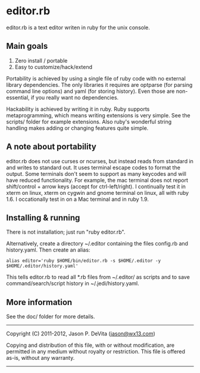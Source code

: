 editor.rb
=========

editor.rb is a text editor writen in ruby for the unix console.

Main goals
----------

1. Zero install / portable
2. Easy to customize/hack/extend

Portability is achieved by using a single file of ruby code with no
external library dependencies.  The only libraries it requires are
optparse (for parsing command line options) and yaml (for storing
history).  Even those are non-essential, if you really want no
dependencies.

Hackability is achieved by writing it in ruby.  Ruby supports
metaprogramming, which means writing extensions is very simple.  See
the scripts/ folder for example extensions.  Also ruby's wonderful
string handling makes adding or changing features quite simple.


A note about portability
------------------------

editor.rb does not use curses or ncurses, but instead reads from
standard in and writes to standard out.  It uses terminal escape codes
to format the output.  Some terminals don't seem to support as many
keycodes and will have reduced functionality.  For example, the mac
terminal does not report shift/control + arrow keys (accept for
ctrl-left/right).  I continually test it in xterm on linux, xterm on
cygwin and gnome terminal on linux, all with ruby 1.6.  I occationally
test in on a Mac terminal and in ruby 1.9.



Installing & running
--------------------

There is not installation; just run "ruby editor.rb".

Alternatively, create a directory ~/.editor containing the files
config.rb and history.yaml.  Then create an alias:

	alias editor='ruby $HOME/bin/editor.rb -s $HOME/.editor -y $HOME/.editor/history.yaml'

This tells editor.rb to read all *.rb files from ~/.editor/ as scripts
and to save command/search/script history in ~/.jedi/history.yaml.


More information
----------------

See the doc/ folder for more details.

------------------------------------------------------------------------

Copyright (C) 2011-2012, Jason P. DeVita (jason@wx13.com)

Copying and distribution of this file, with or without modification,
are permitted in any medium without royalty or restriction.  This file
is offered as-is, without any warranty.

------------------------------------------------------------------------

